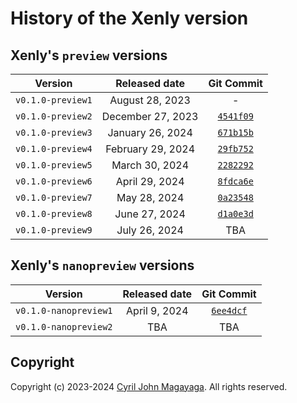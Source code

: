# History of the Xenly version

## Xenly's `preview` versions
| Version           | Released date      | Git Commit     |
|:-----------------:|:------------------:|:--------------:|
| `v0.1.0-preview1` | August 28, 2023    | - |
| `v0.1.0-preview2` | December 27, 2023  | [`4541f09`](https://github.com/Magayaga/xenly/commit/4541f09af8e96e06399aec41cd257f16716b2ac7) |
| `v0.1.0-preview3` | January 26, 2024   | [`671b15b`](https://github.com/Magayaga/xenly/commit/671b15bb7c8c4465b9d2be7d3323dfffd8972919) |
| `v0.1.0-preview4` | February 29, 2024  | [`29fb752`](https://github.com/Magayaga/xenly/commit/29fb7528a046d7c81263e10a604dce4455ecea22) |
| `v0.1.0-preview5` | March 30, 2024     | [`2282292`](https://github.com/Magayaga/xenly/commit/228229200a6b3d15c44eb2a631c5eca556084457) |
| `v0.1.0-preview6` | April 29, 2024     | [`8fdca6e`](https://github.com/Magayaga/xenly/commit/8fdca6e66b0f15e73e4e8689a2522ec6b4c6695a) |
| `v0.1.0-preview7` | May 28, 2024       | [`0a23548`](https://github.com/Magayaga/xenly/commit/0a235485c1a9f9097a42105d4e6e72231c8f8f16) |
| `v0.1.0-preview8` | June 27, 2024      | [`d1a0e3d`](https://github.com/Magayaga/xenly/commit/d1a0e3d3b35879940ad28880bb44a0365f7bb09f) |
| `v0.1.0-preview9` | July 26, 2024 | TBA |

## Xenly's `nanopreview` versions

| Version               | Released date      | Git Commit     |
|:---------------------:|:------------------:|:--------------:|
| `v0.1.0-nanopreview1` | April 9, 2024      | [`6ee4dcf`](https://github.com/Magayaga/xenly/commit/6ee4dcfad1e0b96e0594d70301613e8e97956227) |
| `v0.1.0-nanopreview2` | TBA                | TBA            |

## Copyright
Copyright (c) 2023-2024 [Cyril John Magayaga](https://github.com/magayaga). All rights reserved.
